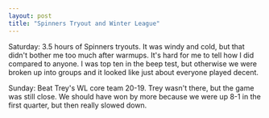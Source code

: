 ```yaml
---
layout: post
title: "Spinners Tryout and Winter League"
---
```


Saturday: 3.5 hours of Spinners tryouts. It was windy and cold, but that didn't bother me too much after warmups. It's hard for me to tell how I did compared to anyone. I was top ten in the beep test, but otherwise we were broken up into groups and it looked like just about everyone played decent.

Sunday: Beat Trey's WL core team 20-19. Trey wasn't there, but the game was still close. We should have won by more because we were up 8-1 in the first quarter, but then really slowed down.
